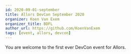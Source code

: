```yaml
---
id: 2020-09-01-september
title: Allors DevCon September 2020
organizer: Koen Van Exem
organizer_title: BDFL
author_url: https://github.com/KoenVanExem
tags: [event, allors, devcon]
---
```


You are welcome to the first ever DevCon event for Allors.
